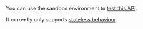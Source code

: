 You can use the sandbox environment to [test this API](https://developer.service.hmrc.gov.uk/api-documentation/docs/testing).

It currently only supports [stateless behaviour](https://developer.service.hmrc.gov.uk/api-documentation/docs/testing/stateful-behaviour). 